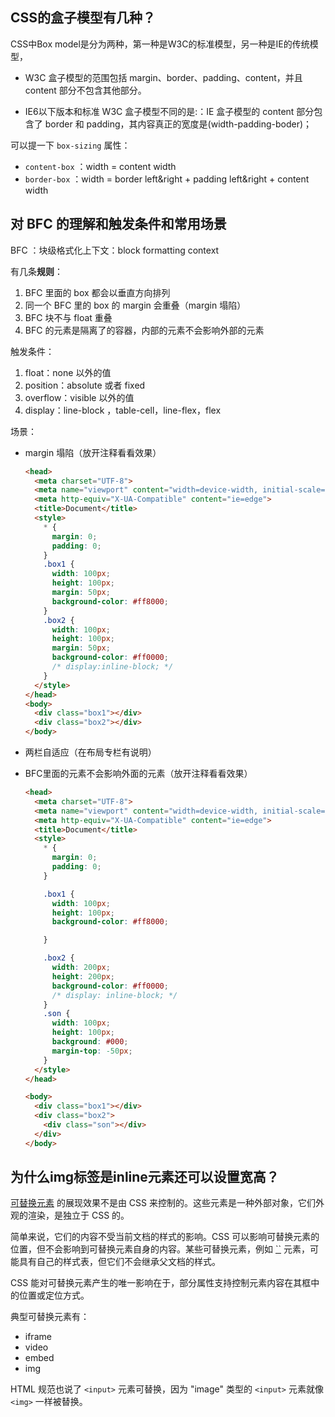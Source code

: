 ## CSS的盒子模型有几种？

CSS中Box model是分为两种，第一种是W3C的标准模型，另一种是IE的传统模型，

- W3C 盒子模型的范围包括 margin、border、padding、content，并且 content 部分不包含其他部分。

- IE6以下版本和标准 W3C 盒子模型不同的是:：IE 盒子模型的 content 部分包含了 border 和 padding，其内容真正的宽度是(width-padding-boder)；

可以提一下 `box-sizing` 属性：

- `content-box` ：width = content width
- `border-box` ：width = border left&right + padding left&right + content width

## 对 BFC 的理解和触发条件和常用场景

BFC ：块级格式化上下文：block formatting context

有几条**规则**：

1. BFC 里面的 box 都会以垂直方向排列
2. 同一个 BFC 里的 box 的 margin 会重叠（margin 塌陷）
3. BFC 块不与 float 重叠
4. BFC 的元素是隔离了的容器，内部的元素不会影响外部的元素

触发条件：

1. float：none 以外的值
2. position：absolute 或者 fixed
3. overflow：visible 以外的值
4. display：line-block ，table-cell，line-flex，flex

场景：

- margin 塌陷（放开注释看看效果）

  ```HTML
  <head>
    <meta charset="UTF-8">
    <meta name="viewport" content="width=device-width, initial-scale=1.0">
    <meta http-equiv="X-UA-Compatible" content="ie=edge">
    <title>Document</title>
    <style>
      * {
        margin: 0;
        padding: 0;
      }
      .box1 {
        width: 100px;
        height: 100px;
        margin: 50px;
        background-color: #ff8000;
      }
      .box2 {
        width: 100px;
        height: 100px;
        margin: 50px;
        background-color: #ff0000;
        /* display:inline-block; */
      }
    </style>
  </head>
  <body>
    <div class="box1"></div>
    <div class="box2"></div>
  </body>
  ```

- 两栏自适应（在布局专栏有说明）

- BFC里面的元素不会影响外面的元素（放开注释看看效果）

  ```html
  <head>
    <meta charset="UTF-8">
    <meta name="viewport" content="width=device-width, initial-scale=1.0">
    <meta http-equiv="X-UA-Compatible" content="ie=edge">
    <title>Document</title>
    <style>
      * {
        margin: 0;
        padding: 0;
      }
  
      .box1 {
        width: 100px;
        height: 100px;
        background-color: #ff8000;
  
      }
  
      .box2 {
        width: 200px;
        height: 200px;
        background-color: #ff0000;
        /* display: inline-block; */
      }
      .son {
        width: 100px;
        height: 100px;
        background: #000;
        margin-top: -50px;
      }
    </style>
  </head>
  
  <body>
    <div class="box1"></div>
    <div class="box2">
      <div class="son"></div>
    </div>
  </body>
  ```

## 为什么img标签是inline元素还可以设置宽高？

[可替换元素](https://developer.mozilla.org/zh-CN/docs/Web/CSS/Replaced_element) 的展现效果不是由 CSS 来控制的。这些元素是一种外部对象，它们外观的渲染，是独立于 CSS 的。

简单来说，它们的内容不受当前文档的样式的影响。CSS 可以影响可替换元素的位置，但不会影响到可替换元素自身的内容。某些可替换元素，例如 [``](https://developer.mozilla.org/zh-CN/docs/Web/HTML/Element/iframe) 元素，可能具有自己的样式表，但它们不会继承父文档的样式。

CSS 能对可替换元素产生的唯一影响在于，部分属性支持控制元素内容在其框中的位置或定位方式。

典型可替换元素有：

- iframe
- video
- embed
- img

HTML 规范也说了 `<input>` 元素可替换，因为 "image" 类型的 `<input>` 元素就像`<img>` 一样被替换。